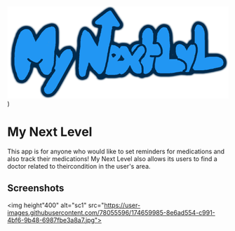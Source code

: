 
![Logo](https://github.com/Ethan-Staggs/My-Next-Level/blob/master/app/src/main/res/drawable/mynextlvldrawingcashmere.png?raw=true))


# My Next Level

This app is for anyone who would like to set reminders for medications and also track their 
medications! My Next Level also allows its users to find a doctor related to theircondition
in the user's area.


## Screenshots

<img height"400" alt="sc1" src="https://user-images.githubusercontent.com/78055596/174659985-8e6ad554-c991-4bf6-9b48-6987fbe3a8a7.jpg">



